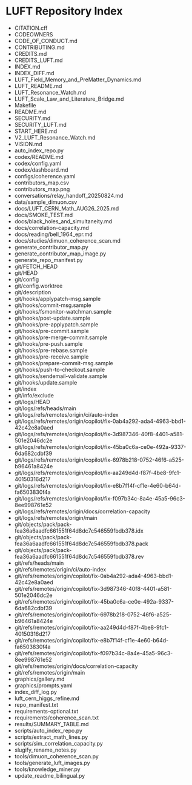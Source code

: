 # LUFT Repository Index

- CITATION.cff
- CODEOWNERS
- CODE_OF_CONDUCT.md
- CONTRIBUTING.md
- CREDITS.md
- CREDITS_LUFT.md
- INDEX.md
- INDEX_DIFF.md
- LUFT_Field_Memory_and_PreMatter_Dynamics.md
- LUFT_README.md
- LUFT_Resonance_Watch.md
- LUFT_Scale_Law_and_Literature_Bridge.md
- Makefile
- README.md
- SECURITY.md
- SECURITY_LUFT.md
- START_HERE.md
- V2_LUFT_Resonance_Watch.md
- VISION.md
- auto_index_repo.py
- codex/README.md
- codex/config.yaml
- codex/dashboard.md
- configs/coherence.yaml
- contributors_map.csv
- contributors_map.png
- conversations/relay_handoff_20250824.md
- data/sample_dimuon.csv
- docs/LUFT_CERN_Math_AUG26_2025.md
- docs/SMOKE_TEST.md
- docs/black_holes_and_simultaneity.md
- docs/correlation-capacity.md
- docs/reading/bell_1964_epr.md
- docs/studies/dimuon_coherence_scan.md
- generate_contributor_map.py
- generate_contributor_map_image.py
- generate_repo_manifest.py
- git/FETCH_HEAD
- git/HEAD
- git/config
- git/config.worktree
- git/description
- git/hooks/applypatch-msg.sample
- git/hooks/commit-msg.sample
- git/hooks/fsmonitor-watchman.sample
- git/hooks/post-update.sample
- git/hooks/pre-applypatch.sample
- git/hooks/pre-commit.sample
- git/hooks/pre-merge-commit.sample
- git/hooks/pre-push.sample
- git/hooks/pre-rebase.sample
- git/hooks/pre-receive.sample
- git/hooks/prepare-commit-msg.sample
- git/hooks/push-to-checkout.sample
- git/hooks/sendemail-validate.sample
- git/hooks/update.sample
- git/index
- git/info/exclude
- git/logs/HEAD
- git/logs/refs/heads/main
- git/logs/refs/remotes/origin/ci/auto-index
- git/logs/refs/remotes/origin/copilot/fix-0ab4a292-ada4-4963-bbd1-42c42e8a0aed
- git/logs/refs/remotes/origin/copilot/fix-3d987346-40f8-4401-a581-501e2046dc2e
- git/logs/refs/remotes/origin/copilot/fix-45ba0c6a-ce0e-492a-9337-6da682cdbf39
- git/logs/refs/remotes/origin/copilot/fix-6978b218-0752-46f6-a525-b96461a8424e
- git/logs/refs/remotes/origin/copilot/fix-aa249d4d-f87f-4be8-9fc1-40150316d217
- git/logs/refs/remotes/origin/copilot/fix-e8b7f14f-cf1e-4e60-b64d-fa6503830f4a
- git/logs/refs/remotes/origin/copilot/fix-f097b34c-8a4e-45a5-96c3-8ee998761e52
- git/logs/refs/remotes/origin/docs/correlation-capacity
- git/logs/refs/remotes/origin/main
- git/objects/pack/pack-fea36a6aadfc661551f64d8dc7c546559fbdb378.idx
- git/objects/pack/pack-fea36a6aadfc661551f64d8dc7c546559fbdb378.pack
- git/objects/pack/pack-fea36a6aadfc661551f64d8dc7c546559fbdb378.rev
- git/refs/heads/main
- git/refs/remotes/origin/ci/auto-index
- git/refs/remotes/origin/copilot/fix-0ab4a292-ada4-4963-bbd1-42c42e8a0aed
- git/refs/remotes/origin/copilot/fix-3d987346-40f8-4401-a581-501e2046dc2e
- git/refs/remotes/origin/copilot/fix-45ba0c6a-ce0e-492a-9337-6da682cdbf39
- git/refs/remotes/origin/copilot/fix-6978b218-0752-46f6-a525-b96461a8424e
- git/refs/remotes/origin/copilot/fix-aa249d4d-f87f-4be8-9fc1-40150316d217
- git/refs/remotes/origin/copilot/fix-e8b7f14f-cf1e-4e60-b64d-fa6503830f4a
- git/refs/remotes/origin/copilot/fix-f097b34c-8a4e-45a5-96c3-8ee998761e52
- git/refs/remotes/origin/docs/correlation-capacity
- git/refs/remotes/origin/main
- graphics/gallery.md
- graphics/prompts.yaml
- index_diff_log.py
- luft_cern_higgs_refine.md
- repo_manifest.txt
- requirements-optional.txt
- requirements/coherence_scan.txt
- results/SUMMARY_TABLE.md
- scripts/auto_index_repo.py
- scripts/extract_math_lines.py
- scripts/sim_correlation_capacity.py
- slugify_rename_notes.py
- tools/dimuon_coherence_scan.py
- tools/generate_luft_images.py
- tools/knowledge_miner.py
- update_readme_bilingual.py
